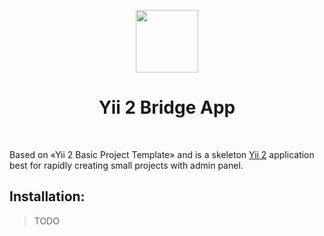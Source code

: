 <p align="center">
    <a href="https://github.com/yiisoft" target="_blank">
        <img src="https://avatars0.githubusercontent.com/u/993323" height="100px">
    </a>
    <h1 align="center">Yii 2 Bridge App</h1>
    <br>
</p>

Based on «Yii 2 Basic Project Template» and is a skeleton [Yii 2](http://www.yiiframework.com/) application best for
rapidly creating small projects with admin panel.

## Installation:

> TODO